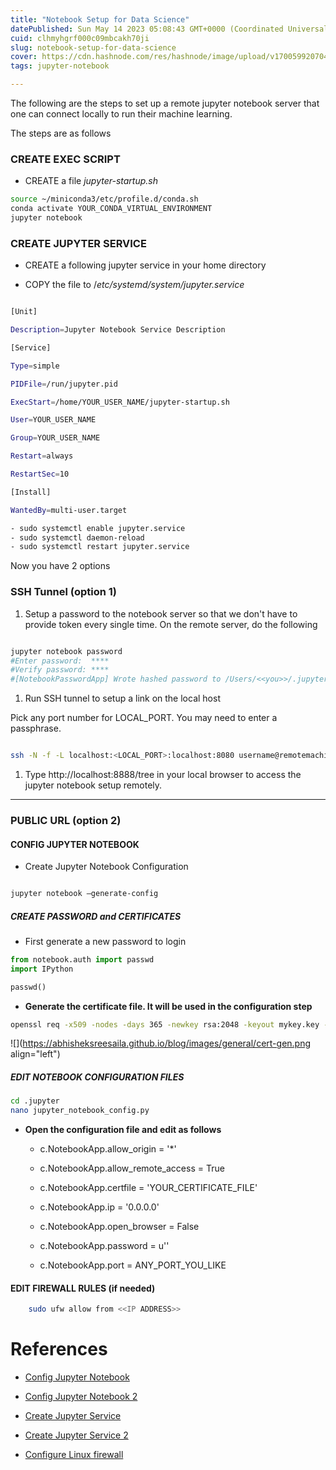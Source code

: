 ```yaml
---
title: "Notebook Setup for Data Science"
datePublished: Sun May 14 2023 05:08:43 GMT+0000 (Coordinated Universal Time)
cuid: clhmyhgrf000c09mbcakh70ji
slug: notebook-setup-for-data-science
cover: https://cdn.hashnode.com/res/hashnode/image/upload/v1700599207049/dacc7435-fcae-45c1-99a7-bf20932af133.png
tags: jupyter-notebook

---
```


The following are the steps to set up a remote jupyter notebook server that one can connect locally to run their machine learning.

The steps are as follows

### CREATE EXEC SCRIPT

* CREATE a file *jupyter-startup.sh*
    

```bash
source ~/miniconda3/etc/profile.d/conda.sh
conda activate YOUR_CONDA_VIRTUAL_ENVIRONMENT
jupyter notebook
```

### CREATE JUPYTER SERVICE

* CREATE a following jupyter service in your home directory
    
* COPY the file to /*etc/systemd/system/jupyter.service*
    

```bash

[Unit]

Description=Jupyter Notebook Service Description

[Service]

Type=simple

PIDFile=/run/jupyter.pid

ExecStart=/home/YOUR_USER_NAME/jupyter-startup.sh 

User=YOUR_USER_NAME

Group=YOUR_USER_NAME

Restart=always

RestartSec=10

[Install]

WantedBy=multi-user.target
```

```bash
- sudo systemctl enable jupyter.service
- sudo systemctl daemon-reload
- sudo systemctl restart jupyter.service
```

Now you have 2 options

### SSH Tunnel (option 1)

1. Setup a password to the notebook server so that we don't have to provide token every single time. On the remote server, do the following
    

```bash

jupyter notebook password
#Enter password:  ****
#Verify password: ****
#[NotebookPasswordApp] Wrote hashed password to /Users/<<you>>/.jupyter/jupyter_notebook_config.json
```

1. Run SSH tunnel to setup a link on the local host
    

Pick any port number for LOCAL\_PORT. You may need to enter a passphrase.

```bash

ssh -N -f -L localhost:<LOCAL_PORT>:localhost:8080 username@remotemachine -p <<PORT ID>> -v
```

1. Type http://localhost:8888/tree in your local browser to access the jupyter notebook setup remotely.
    

---

### PUBLIC URL (option 2)

#### CONFIG JUPYTER NOTEBOOK

* Create Jupyter Notebook Configuration
    

```bash

jupyter notebook –generate-config
```

##### CREATE PASSWORD and CERTIFICATES

* First generate a new password to login
    

```python
from notebook.auth import passwd
import IPython

passwd()
```

* **Generate the certificate file. It will be used in the configuration step**
    

```bash
openssl req -x509 -nodes -days 365 -newkey rsa:2048 -keyout mykey.key -out mycert.pem
```

![](https://abhisheksreesaila.github.io/blog/images/general/cert-gen.png align="left")

##### EDIT NOTEBOOK CONFIGURATION FILES

```bash
cd .jupyter
nano jupyter_notebook_config.py
```

* **Open the configuration file and edit as follows**
    
    * c.NotebookApp.allow\_origin = '\*'
        
    * c.NotebookApp.allow\_remote\_access = True
        
    * c.NotebookApp.certfile = 'YOUR\_CERTIFICATE\_FILE'
        
    * c.NotebookApp.ip = '0.0.0.0'
        
    * c.NotebookApp.open\_browser = False
        
    * c.NotebookApp.password = u''
        
    * c.NotebookApp.port = ANY\_PORT\_YOU\_LIKE
        

#### EDIT FIREWALL RULES (if needed)

```bash
    sudo ufw allow from <<IP ADDRESS>>
```

# References

* [Config Jupyter Notebook](https://jupyter-notebook.readthedocs.io/en/stable/public_server.html)
    
* [Config Jupyter Notebook 2](https://hyunyoung2.github.io/2017/11/14/How_to_Access_Jupyter_Notebook_Remotely)
    
* [Create Jupyter Service](https://gist.github.com/whophil/5a2eab328d2f8c16bb31c9ceaf23164f)
    
* [Create Jupyter Service 2](https://janakiev.com/blog/jupyter-systemd)
    
* [Configure Linux firewall](https://www.linode.com/docs/guides/configure-firewall-with-ufw)